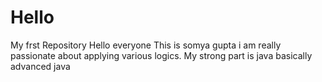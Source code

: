 # Hello
My frst Repository
Hello everyone 
This is somya gupta i am really passionate about applying various logics.
My strong part is java basically advanced java

